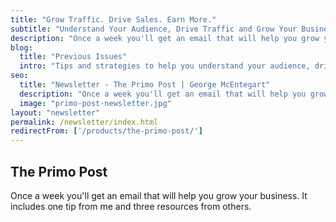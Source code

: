 ```yaml
---
title: "Grow Traffic. Drive Sales. Earn More."
subtitle: "Understand Your Audience, Drive Traffic and Grow Your Business"
description: "Once a week you'll get an email that will help you grow your business. It includes one tip from me and three resources from others."
blog:
  title: "Previous Issues"
  intro: "Tips and strategies to help you understand your audience, drive more traffic to your website and ultimately get more sales."
seo:
  title: "Newsletter - The Primo Post | George McEntegart"
  description: "Once a week you'll get an email that will help you grow your business. It includes one tip from me and three resources from others."
  image: "primo-post-newsletter.jpg"
layout: "newsletter"
permalink: /newsletter/index.html
redirectFrom: ['/products/the-primo-post/']
---
```

## The Primo Post

Once a week you'll get an email that will help you grow your business. It includes one tip from me and three resources from others.